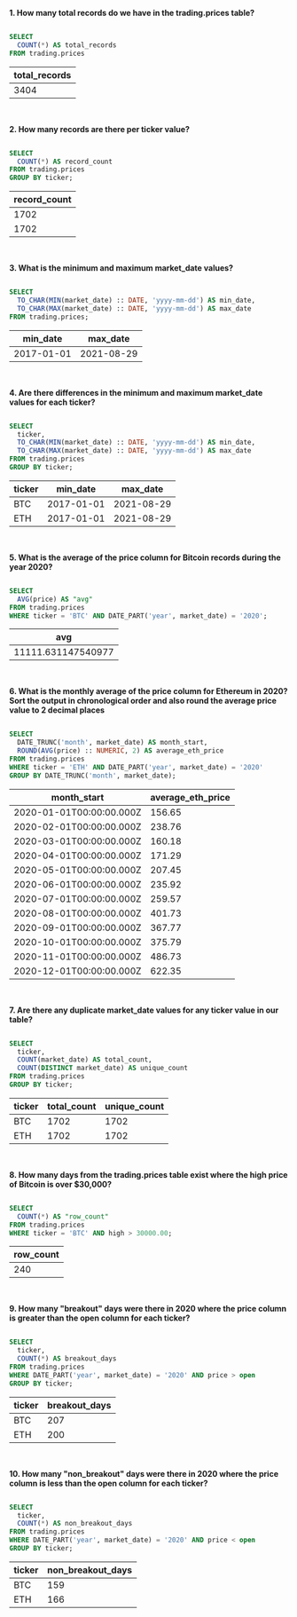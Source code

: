 **1. How many total records do we have in the trading.prices table?**

````sql

SELECT
  COUNT(*) AS total_records
FROM trading.prices

````

| total_records |
| ------------- |
| 3404          |

<br/>

**2. How many records are there per ticker value?**

````sql

SELECT
  COUNT(*) AS record_count
FROM trading.prices
GROUP BY ticker;

````

| record_count |
| ------------ |
| 1702         |
| 1702         |

<br/>

**3. What is the minimum and maximum market_date values?**

````sql

SELECT
  TO_CHAR(MIN(market_date) :: DATE, 'yyyy-mm-dd') AS min_date,
  TO_CHAR(MAX(market_date) :: DATE, 'yyyy-mm-dd') AS max_date
FROM trading.prices;

````

| min_date   | max_date   |
| ---------- | ---------- |
| 2017-01-01 | 2021-08-29 |

<br/>

**4. Are there differences in the minimum and maximum market_date values for each ticker?**

````sql

SELECT
  ticker,
  TO_CHAR(MIN(market_date) :: DATE, 'yyyy-mm-dd') AS min_date,
  TO_CHAR(MAX(market_date) :: DATE, 'yyyy-mm-dd') AS max_date
FROM trading.prices
GROUP BY ticker;

````

| ticker | min_date   | max_date   |
| ------ | ---------- | ---------- |
| BTC    | 2017-01-01 | 2021-08-29 |
| ETH    | 2017-01-01 | 2021-08-29 |

<br/>

**5. What is the average of the price column for Bitcoin records during the year 2020?**

````sql

SELECT
  AVG(price) AS "avg"
FROM trading.prices
WHERE ticker = 'BTC' AND DATE_PART('year', market_date) = '2020';

````

| avg                |
| ------------------ |
| 11111.631147540977 |

<br/>

**6. What is the monthly average of the price column for Ethereum in 2020? Sort the output in chronological order and also round the average price value to 2 decimal places**

````sql

SELECT
  DATE_TRUNC('month', market_date) AS month_start,
  ROUND(AVG(price) :: NUMERIC, 2) AS average_eth_price
FROM trading.prices
WHERE ticker = 'ETH' AND DATE_PART('year', market_date) = '2020'
GROUP BY DATE_TRUNC('month', market_date);

````

| month_start              | average_eth_price |
| ------------------------ | ----------------- |
| 2020-01-01T00:00:00.000Z | 156.65            |
| 2020-02-01T00:00:00.000Z | 238.76            |
| 2020-03-01T00:00:00.000Z | 160.18            |
| 2020-04-01T00:00:00.000Z | 171.29            |
| 2020-05-01T00:00:00.000Z | 207.45            |
| 2020-06-01T00:00:00.000Z | 235.92            |
| 2020-07-01T00:00:00.000Z | 259.57            |
| 2020-08-01T00:00:00.000Z | 401.73            |
| 2020-09-01T00:00:00.000Z | 367.77            |
| 2020-10-01T00:00:00.000Z | 375.79            |
| 2020-11-01T00:00:00.000Z | 486.73            |
| 2020-12-01T00:00:00.000Z | 622.35            |

<br/>

**7. Are there any duplicate market_date values for any ticker value in our table?**

````sql

SELECT 
  ticker,
  COUNT(market_date) AS total_count,
  COUNT(DISTINCT market_date) AS unique_count
FROM trading.prices
GROUP BY ticker; 

````

| ticker | total_count | unique_count |
| ------ | ----------- | ------------ |
| BTC    | 1702        | 1702         |
| ETH    | 1702        | 1702         |

<br/>

**8. How many days from the trading.prices table exist where the high price of Bitcoin is over $30,000?**

````sql

SELECT 
  COUNT(*) AS "row_count"
FROM trading.prices
WHERE ticker = 'BTC' AND high > 30000.00; 

````

| row_count |
| --------- |
| 240       |

<br/>

**9. How many "breakout" days were there in 2020 where the price column is greater than the open column for each ticker?**

````sql

SELECT 
  ticker,
  COUNT(*) AS breakout_days    
FROM trading.prices
WHERE DATE_PART('year', market_date) = '2020' AND price > open
GROUP BY ticker;

````

| ticker | breakout_days |
| ------ | ------------- |
| BTC    | 207           |
| ETH    | 200           |

<br/>

**10. How many "non_breakout" days were there in 2020 where the price column is less than the open column for each ticker?**

````sql

SELECT 
  ticker,
  COUNT(*) AS non_breakout_days   
FROM trading.prices
WHERE DATE_PART('year', market_date) = '2020' AND price < open
GROUP BY ticker;

````

| ticker | non_breakout_days |
| ------ | ----------------- |
| BTC    | 159               |
| ETH    | 166               |
